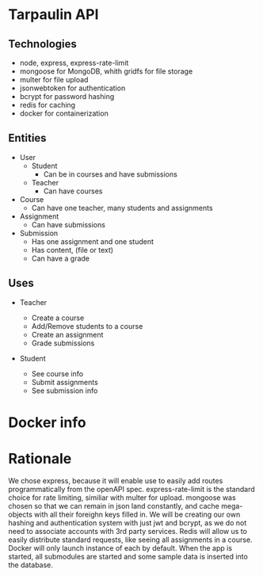 # Tarpaulin API

## Technologies

- node, express, express-rate-limit
- mongoose for MongoDB, whith gridfs for file storage
- multer for file upload
- jsonwebtoken for authentication
- bcrypt for password hashing
- redis for caching
- docker for containerization

## Entities

- User
  - Student
    - Can be in courses and have submissions
  - Teacher
    - Can have courses
- Course
  - Can have one teacher, many students and assignments
- Assignment
  - Can have submissions
- Submission
  - Has one assignment and one student
  - Has content, (file or text)
  - Can have a grade

## Uses

- Teacher

  - Create a course
  - Add/Remove students to a course
  - Create an assignment
  - Grade submissions

- Student
  - See course info
  - Submit assignments
  - See submission info

# Docker info

# Rationale

We chose express, because it will enable use to easily add routes programmatically from the openAPI spec.
express-rate-limit is the standard choice for rate limiting, similiar with multer for upload.
mongoose was chosen so that we can remain in json land constantly, and cache mega-objects with all their foreighn keys filled in.
We will be creating our own hashing and authentication system with just jwt and bcrypt, as we do not need to associate accounts with 3rd party services.
Redis will allow us to easily distribute standard requests, like seeing all assignments in a course.
Docker will only launch instance of each by default.
When the app is started, all submodules are started and some sample data is inserted into the database.
